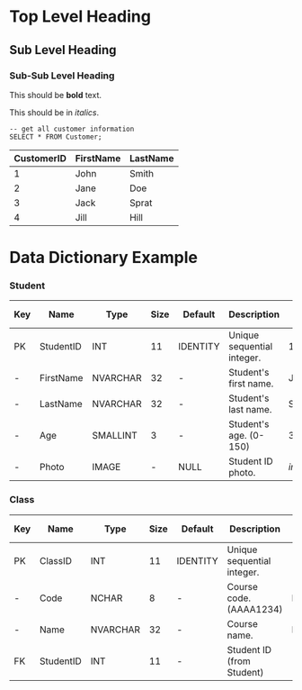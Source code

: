 
# Top Level Heading
## Sub Level Heading
### Sub-Sub Level Heading

This should be __bold__ text.

This should be in _italics_.

```
-- get all customer information
SELECT * FROM Customer;
```

|CustomerID|FirstName|LastName|
|----------|---------|--------|
|1         |John     |Smith   |
|2         |Jane     |Doe     |
|3         |Jack     |Sprat   |
|4         |Jill      |Hill   |

# Data Dictionary Example

### Student

|Key|Name       |Type    |Size|Default   |Description                |Sample Data    |
|---|-----------|--------|----|----------|---------------------------|---------------|
|PK |StudentID  |INT     |11  |IDENTITY  |Unique sequential integer. |123456         |
|-  |FirstName  |NVARCHAR|32  |-         |Student's first name.      |Jane           |
|-  |LastName   |NVARCHAR|32  |-         |Student's last name.       |Smith          |
|-  |Age        |SMALLINT|3   |-         |Student's age. (0-150)     |32             |
|-  |Photo      |IMAGE   |-   |NULL      |Student ID photo.          |_image.jpg_    |

### Class

|Key|Name       |Type    |Size|Default   |Description                |Sample Data    |
|---|-----------|--------|----|----------|---------------------------|---------------|
|PK |ClassID    |INT     |11  |IDENTITY  |Unique sequential integer. |123456         |
|-  |Code       |NCHAR   |8   |-         |Course code. (AAAA1234)    |DBAS4002       |
|-  |Name       |NVARCHAR|32  |-         |Course name.               |Database       |
|FK |StudentID  |INT     |11  |-         |Student ID (from Student)  |123456         |  
